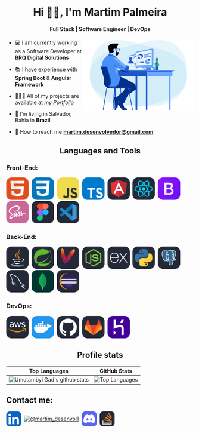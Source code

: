 

<h1 align="center">Hi 👋🏽, I'm Martim Palmeira</h1>
<h4 align="center">Full Stack | Software Engineer | DevOps</h4>

<img align="right" src="https://github.com/martimpalmeira/martimpalmeira/blob/main/gif-readme-github.gif?raw=true" alt="developer-gif" width="300"/>

- :computer: I am currently working as a Software Developer at **BRQ Digital Solutions**

- :books: I have experience with **Spring Boot** & **Angular Framework**

- 👨🏻‍💻 All of my projects are available at <i>[my Portfolio](https://martimdesenvolvedo.wixsite.com/website)</i>

- :pushpin: I’m living in Salvador, Bahia in **Brazil**

- :envelope_with_arrow: How to reach me **martim.desenvolvedor@gmail.com**


<h2 align="center">Languages and Tools</h2>

<h3 align="left">Front-End:</h2>

<p>
<a href="https://www.w3.org/html/" target="_blank" rel="noreferrer"><img src="https://raw.githubusercontent.com/tandpfun/skill-icons/d1c752b99bb25a0e5aa363bae1db2809173ee966/icons/HTML.svg" alt="html5" width="60"/></a>&nbsp
<a href="https://www.w3schools.com/css/" target="_blank" rel="noreferrer"><img src="https://raw.githubusercontent.com/tandpfun/skill-icons/d1c752b99bb25a0e5aa363bae1db2809173ee966/icons/CSS.svg" alt="css3" width="60"/></a>&nbsp
<a href="https://developer.mozilla.org/en-US/docs/Web/JavaScript" target="_blank" rel="noreferrer"><img src="https://raw.githubusercontent.com/tandpfun/skill-icons/d1c752b99bb25a0e5aa363bae1db2809173ee966/icons/JavaScript.svg" alt="javascript" width="60" height="60"/></a>&nbsp
<a href="https://www.typescriptlang.org/" target="_blank" rel="noreferrer"><img src="https://raw.githubusercontent.com/tandpfun/skill-icons/d1c752b99bb25a0e5aa363bae1db2809173ee966/icons/TypeScript.svg" alt="typescript" width="60"/></a>&nbsp
<a href="https://angular.io/" target="_blank" rel="noreferrer"> <img src="https://raw.githubusercontent.com/tandpfun/skill-icons/d1c752b99bb25a0e5aa363bae1db2809173ee966/icons/Angular-Dark.svg" alt="angular" width="60"/></a>&nbsp
<a href="https://reactjs.org/" target="_blank" rel="noreferrer"> <img src="https://raw.githubusercontent.com/tandpfun/skill-icons/d1c752b99bb25a0e5aa363bae1db2809173ee966/icons/React-Dark.svg" alt="react" width="60" height="60"/></a>&nbsp
<a href="https://getbootstrap.com" target="_blank" rel="noreferrer"> <img src="https://raw.githubusercontent.com/tandpfun/skill-icons/d1c752b99bb25a0e5aa363bae1db2809173ee966/icons/Bootstrap.svg" alt="bootstrap" width="60" height="60"/></a>&nbsp
<a href="https://sass-lang.com/" target="_blank" rel="noreferrer"> <img src="https://raw.githubusercontent.com/tandpfun/skill-icons/d1c752b99bb25a0e5aa363bae1db2809173ee966/icons/Sass.svg" alt="sass" width="60" height="60"/></a>&nbsp
<a href="https://www.figma.com/" target="_blank" rel="noreferrer"> <img src="https://raw.githubusercontent.com/tandpfun/skill-icons/d1c752b99bb25a0e5aa363bae1db2809173ee966/icons/Figma-Dark.svg" alt="figma" width="60" height="60"/></a>&nbsp
<a href="https://code.visualstudio.com/" target="_blank" rel="noreferrer"> <img src="https://raw.githubusercontent.com/tandpfun/skill-icons/d1c752b99bb25a0e5aa363bae1db2809173ee966/icons/VSCode-Dark.svg" alt="vsCode" width="60" height="60"/></a>
</p>

<h3 align="left">Back-End:</h2>
<p>
<a href="https://www.java.com" target="_blank" rel="noreferrer"> <img src="https://raw.githubusercontent.com/tandpfun/skill-icons/d1c752b99bb25a0e5aa363bae1db2809173ee966/icons/Java-Dark.svg" alt="java" width="60" height="60"/></a>&nbsp
<a href="https://spring.io/" target="_blank" rel="noreferrer"> <img src="https://raw.githubusercontent.com/tandpfun/skill-icons/d1c752b99bb25a0e5aa363bae1db2809173ee966/icons/Spring-Dark.svg" alt="spring" width="60" height="60"/></a>&nbsp 
<a href="https://maven.apache.org/" target="_blank" rel="noreferrer"> <img src="https://raw.githubusercontent.com/tandpfun/skill-icons/d1c752b99bb25a0e5aa363bae1db2809173ee966/icons/Maven-Dark.svg" alt="maven" width="60" height="60"/></a>&nbsp 
<a href="https://nodejs.org" target="_blank" rel="noreferrer"> <img src="https://raw.githubusercontent.com/tandpfun/skill-icons/d1c752b99bb25a0e5aa363bae1db2809173ee966/icons/NodeJS-Dark.svg" alt="nodejs" width="60" height="60"/></a>&nbsp
<a href="https://expressjs.com/pt-br/" target="_blank" rel="noreferrer"> <img src="https://raw.githubusercontent.com/tandpfun/skill-icons/d1c752b99bb25a0e5aa363bae1db2809173ee966/icons/ExpressJS-Dark.svg" alt="expressjs" width="60" height="60"/></a>&nbsp
<a href="https://www.python.org" target="_blank" rel="noreferrer"> <img src="https://raw.githubusercontent.com/tandpfun/skill-icons/d1c752b99bb25a0e5aa363bae1db2809173ee966/icons/Python-Dark.svg" alt="python" width="60" height="60"/></a>&nbsp
<a href="https://www.postgresql.org" target="_blank" rel="noreferrer"> <img src="https://raw.githubusercontent.com/tandpfun/skill-icons/d1c752b99bb25a0e5aa363bae1db2809173ee966/icons/PostgreSQL-Dark.svg" alt="postgresql" width="60" height="60"/></a>&nbsp
<a href="https://www.mysql.com/" target="_blank" rel="noreferrer"> <img src="https://raw.githubusercontent.com/tandpfun/skill-icons/d1c752b99bb25a0e5aa363bae1db2809173ee966/icons/MySQL-Dark.svg" alt="mysql" width="60" height="60"/></a>&nbsp 
<a href="https://www.mongodb.com/" target="_blank" rel="noreferrer"> <img src="https://raw.githubusercontent.com/tandpfun/skill-icons/d1c752b99bb25a0e5aa363bae1db2809173ee966/icons/MongoDB.svg" alt="mongodb" width="60" height="60"/></a>&nbsp 
<a href="https://www.eclipse.org/" target="_blank" rel="noreferrer"> <img src="https://raw.githubusercontent.com/tandpfun/skill-icons/d1c752b99bb25a0e5aa363bae1db2809173ee966/icons/Eclipse-Dark.svg" alt="eclipse" width="60" height="60"/></a> 
</p>
<h3 align="left">DevOps:</h2>
<p>
<a href="https://aws.amazon.com" target="_blank" rel="noreferrer"> <img src="https://raw.githubusercontent.com/tandpfun/skill-icons/d1c752b99bb25a0e5aa363bae1db2809173ee966/icons/AWS-Dark.svg" alt="aws" height="60"/></a>&nbsp
<a href="https://www.docker.com/" target="_blank" rel="noreferrer"> <img src="https://raw.githubusercontent.com/tandpfun/skill-icons/d1c752b99bb25a0e5aa363bae1db2809173ee966/icons/Docker.svg" alt="docker" width="60" height="60"/></a>&nbsp
<a href="https://git-scm.com/" target="_blank" rel="noreferrer"> <img src="https://raw.githubusercontent.com/tandpfun/skill-icons/d1c752b99bb25a0e5aa363bae1db2809173ee966/icons/Github-Dark.svg" alt="git" height="60"/></a>&nbsp
<a href="https://about.gitlab.com/" target="_blank" rel="noreferrer"> <img src="https://raw.githubusercontent.com/tandpfun/skill-icons/d1c752b99bb25a0e5aa363bae1db2809173ee966/icons/GitLab-Dark.svg" alt="gitlab" width="60" height="60"/></a>&nbsp
<a href="https://www.heroku.com/" target="_blank" rel="noreferrer"> <img src="https://raw.githubusercontent.com/tandpfun/skill-icons/d1c752b99bb25a0e5aa363bae1db2809173ee966/icons/Heroku.svg" alt="heroku" width="60" height="60"/></a>
</p>



<h2 align="center">Profile stats</h2>

<div align="center">

| Top Languages                                                                                                                                                                                                                                                                         | GitHub Stats                                                                                                                                                       |
| -------------------------------------------------------------------------------------------------------------------------------------------------------------------------------------------------- | ---------------------------------------------------------------------------------------------------------------------------------------------------------------------------------- |
| ![Umutambyi Gad's github stats](https://github-readme-stats.vercel.app/api/top-langs?username=martimpalmeira&show_icons=true&theme=dark&title_color=ffffff&text_color=ffffff&locale=en&layout=compact)  | ![Top Languages](https://github-readme-stats.vercel.app/api?username=martimpalmeira&show_icons=true&theme=dark&title_color=ffffff&text_color=ffffff&locale=en) |

 <div>



<h2 align="left">Contact me:</h2>
<p align="left">
<a href="https://www.linkedin.com/in/martimpalmeira/" target="_blank"><img align="center" src="https://raw.githubusercontent.com/tandpfun/skill-icons/d1c752b99bb25a0e5aa363bae1db2809173ee966/icons/LinkedIn.svg" alt="linkedin_martim_junior" height="40" width="40" /></a>&nbsp
<a href="https://api.whatsapp.com/send/?phone=5575981290360&text&app_absent=0" target="_blank"><img align="center"src="https://seeklogo.com/images/W/whatsapp-logo-DC7B8794F9-seeklogo.com.png" alt="@martim_desenvol1" height="40" width="40" /></a>&nbsp
<a href="https://discord.gg/Martim Junior#2175" target="_blank"><img align="center" src="https://raw.githubusercontent.com/tandpfun/skill-icons/d1c752b99bb25a0e5aa363bae1db2809173ee966/icons/Discord.svg" alt="Martim Junior#2175" height="40" width="40" /></a>&nbsp
<a href="https://stackoverflow.com/users/19900547/martim-palmeira" target="_blank"><img align="center" src="https://raw.githubusercontent.com/tandpfun/skill-icons/d1c752b99bb25a0e5aa363bae1db2809173ee966/icons/StackOverflow-Dark.svg" alt="Stack overflow" height="40" width="40" /></a>
</p>






